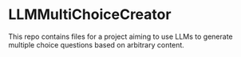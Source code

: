 # LLMMultiChoiceCreator
This repo contains files for a project aiming to use LLMs to generate multiple choice questions based on arbitrary content.
